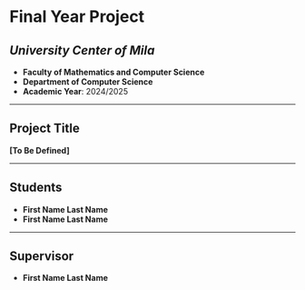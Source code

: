 # **Final Year Project**
## *University Center of Mila*
- **Faculty of Mathematics and Computer Science**
- **Department of Computer Science**
- **Academic Year**: 2024/2025

---

## **Project Title**
**[To Be Defined]**

---

## **Students**
- **First Name Last Name**
- **First Name Last Name**

---

## **Supervisor**
- **First Name Last Name**
